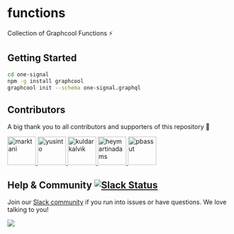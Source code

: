 # functions

Collection of Graphcool Functions ⚡️

## Getting Started

```sh
cd one-signal
npm -g install graphcool
graphcool init --schema one-signal.graphql
```

## Contributors

A big thank you to all contributors and supporters of this repository 💚

<a href="https://github.com/marktani/" target="_blank">
  <img src="https://github.com/marktani.png?size=64" width="64" height="64" alt="marktani">
</a>
<a href="https://github.com/yusinto/" target="_blank">
  <img src="https://github.com/yusinto.png?size=64" width="64" height="64" alt="yusinto">
</a>
<a href="https://github.com/kuldarkalvik/" target="_blank">
  <img src="https://github.com/kuldarkalvik.png?size=64" width="64" height="64" alt="kuldarkalvik">
</a>
<a href="https://github.com/heymartinadams/" target="_blank">
  <img src="https://github.com/heymartinadams.png?size=64" width="64" height="64" alt="heymartinadams">
</a>
<a href="https://github.com/pbassut/" target="_blank">
  <img src="https://github.com/pbassut.png?size=64" width="64" height="64" alt="pbassut">
</a>

## Help & Community [![Slack Status](https://slack.graph.cool/badge.svg)](https://slack.graph.cool)

Join our [Slack community](http://slack.graph.cool/) if you run into issues or have questions. We love talking to you!

![](http://i.imgur.com/5RHR6Ku.png)
